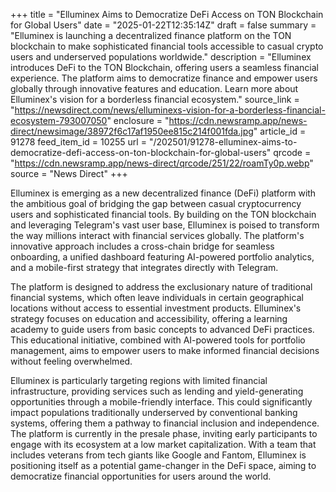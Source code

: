 +++
title = "Elluminex Aims to Democratize DeFi Access on TON Blockchain for Global Users"
date = "2025-01-22T12:35:14Z"
draft = false
summary = "Elluminex is launching a decentralized finance platform on the TON blockchain to make sophisticated financial tools accessible to casual crypto users and underserved populations worldwide."
description = "Elluminex introduces DeFi to the TON Blockchain, offering users a seamless financial experience. The platform aims to democratize finance and empower users globally through innovative features and education. Learn more about Elluminex's vision for a borderless financial ecosystem."
source_link = "https://newsdirect.com/news/elluminexs-vision-for-a-borderless-financial-ecosystem-793007050"
enclosure = "https://cdn.newsramp.app/news-direct/newsimage/38972f6c17af1950ee815c214f001fda.jpg"
article_id = 91278
feed_item_id = 10255
url = "/202501/91278-elluminex-aims-to-democratize-defi-access-on-ton-blockchain-for-global-users"
qrcode = "https://cdn.newsramp.app/news-direct/qrcode/251/22/roamTy0p.webp"
source = "News Direct"
+++

<p>Elluminex is emerging as a new decentralized finance (DeFi) platform with the ambitious goal of bridging the gap between casual cryptocurrency users and sophisticated financial tools. By building on the TON blockchain and leveraging Telegram's vast user base, Elluminex is poised to transform the way millions interact with financial services globally. The platform's innovative approach includes a cross-chain bridge for seamless onboarding, a unified dashboard featuring AI-powered portfolio analytics, and a mobile-first strategy that integrates directly with Telegram.</p><p>The platform is designed to address the exclusionary nature of traditional financial systems, which often leave individuals in certain geographical locations without access to essential investment products. Elluminex's strategy focuses on education and accessibility, offering a learning academy to guide users from basic concepts to advanced DeFi practices. This educational initiative, combined with AI-powered tools for portfolio management, aims to empower users to make informed financial decisions without feeling overwhelmed.</p><p>Elluminex is particularly targeting regions with limited financial infrastructure, providing services such as lending and yield-generating opportunities through a mobile-friendly interface. This could significantly impact populations traditionally underserved by conventional banking systems, offering them a pathway to financial inclusion and independence. The platform is currently in the presale phase, inviting early participants to engage with its ecosystem at a low market capitalization. With a team that includes veterans from tech giants like Google and Fantom, Elluminex is positioning itself as a potential game-changer in the DeFi space, aiming to democratize financial opportunities for users around the world.</p>